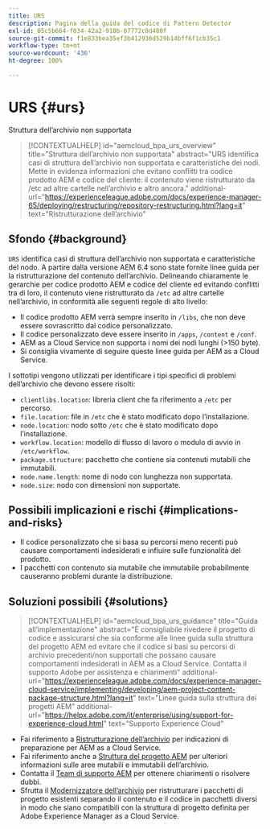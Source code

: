 ```yaml
---
title: URS
description: Pagina della guida del codice di Pattern Detector
exl-id: 05c5b664-f034-42a2-918b-07772c8d480f
source-git-commit: f1e833bea35ef3b412936d529b14bff6f1cb35c1
workflow-type: tm+mt
source-wordcount: '436'
ht-degree: 100%

---
```


# URS {#urs}

Struttura dell’archivio non supportata

>[!CONTEXTUALHELP]
>id="aemcloud_bpa_urs_overview"
>title="Struttura dell’archivio non supportata"
>abstract="URS identifica casi di struttura dell’archivio non supportata e caratteristiche dei nodi. Mette in evidenza informazioni che evitano conflitti tra codice prodotto AEM e codice del cliente: il contenuto viene ristrutturato da /etc ad altre cartelle nell’archivio e altro ancora."
>additional-url="https://experienceleague.adobe.com/docs/experience-manager-65/deploying/restructuring/repository-restructuring.html?lang=it" text="Ristrutturazione dell’archivio"

## Sfondo {#background}

`URS` identifica casi di struttura dell’archivio non supportata e caratteristiche del nodo. A partire dalla versione AEM 6.4 sono state fornite linee guida per la ristrutturazione del contenuto dell’archivio. Delineando chiaramente le gerarchie per codice prodotto AEM e codice del cliente ed evitando conflitti tra di loro, il contenuto viene ristrutturato da `/etc` ad altre cartelle nell’archivio, in conformità alle seguenti regole di alto livello:

* Il codice prodotto AEM verrà sempre inserito in `/libs`, che non deve essere sovrascritto dal codice personalizzato.
* Il codice personalizzato deve essere inserito in `/apps`, `/content` e `/conf`.
* AEM as a Cloud Service non supporta i nomi dei nodi lunghi (>150 byte).
* Si consiglia vivamente di seguire queste linee guida per AEM as a Cloud Service.

I sottotipi vengono utilizzati per identificare i tipi specifici di problemi dell’archivio che devono essere risolti:
* `clientlibs.location`: libreria client che fa riferimento a `/etc` per percorso.
* `file.location`: file in `/etc` che è stato modificato dopo l’installazione.
* `node.location`: nodo sotto `/etc` che è stato modificato dopo l’installazione.
* `workflow.location`: modello di flusso di lavoro o modulo di avvio in `/etc/workflow`.
* `package.structure`: pacchetto che contiene sia contenuti mutabili che immutabili.
* `node.name.length`: nome di nodo con lunghezza non supportata.
* `node.size`: nodo con dimensioni non supportate.

## Possibili implicazioni e rischi {#implications-and-risks}

* Il codice personalizzato che si basa su percorsi meno recenti può causare comportamenti indesiderati e influire sulle funzionalità del prodotto.
* I pacchetti con contenuto sia mutabile che immutabile probabilmente causeranno problemi durante la distribuzione.

## Soluzioni possibili {#solutions}

>[!CONTEXTUALHELP]
>id="aemcloud_bpa_urs_guidance"
>title="Guida all’implementazione"
>abstract="È consigliabile rivedere il progetto di codice e assicurarsi che sia conforme alle linee guida sulla struttura del progetto AEM ed evitare che il codice si basi su percorsi di archivio precedenti/non supportati che possano causare comportamenti indesiderati in AEM as a Cloud Service. Contatta il supporto Adobe per assistenza e chiarimenti"
>additional-url="https://experienceleague.adobe.com/docs/experience-manager-cloud-service/implementing/developing/aem-project-content-package-structure.html?lang=it" text="Linee guida sulla struttura dei progetti AEM"
>additional-url="https://helpx.adobe.com/it/enterprise/using/support-for-experience-cloud.html" text="Supporto Experience Cloud"

* Fai riferimento a [Ristrutturazione dell’archivio](https://experienceleague.adobe.com/docs/experience-manager-65/deploying/restructuring/repository-restructuring.html?lang=it) per indicazioni di preparazione per AEM as a Cloud Service.
* Fai riferimento anche a [Struttura del progetto AEM](https://experienceleague.adobe.com/docs/experience-manager-cloud-service/implementing/developing/aem-project-content-package-structure.html?lang=it) per ulteriori informazioni sulle aree mutabili e immutabili dell’archivio.
* Contatta il [Team di supporto AEM](https://helpx.adobe.com/it/enterprise/using/support-for-experience-cloud.html) per ottenere chiarimenti o risolvere dubbi.
* Sfrutta il [Modernizzatore dell’archivio](https://experienceleague.adobe.com/docs/experience-manager-cloud-service/moving/refactoring-tools/repo-modernizer.html?lang=it#refactoring-tools) per ristrutturare i pacchetti di progetto esistenti separando il contenuto e il codice in pacchetti diversi in modo che siano compatibili con la struttura di progetto definita per Adobe Experience Manager as a Cloud Service.
